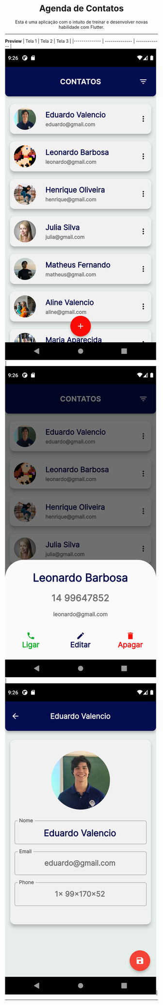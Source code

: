 <h1 align="center" style="text-align:center">Agenda de Contatos</h1>

<p align="center" style="text-align:center">Esta é uma aplicação com o intuito de treinar e desenvolver novas habilidade com Flutter.</p>


---

**Preview**
| Tela 1  | Tela 2   | Tela 3   |
|-------------- | -------------- | -------------
| ![t1](assets/preview/tela-1.png)     | ![t2](assets/preview/tela-2.png)    | ![t3](assets/preview/tela-3.png)|     

---
